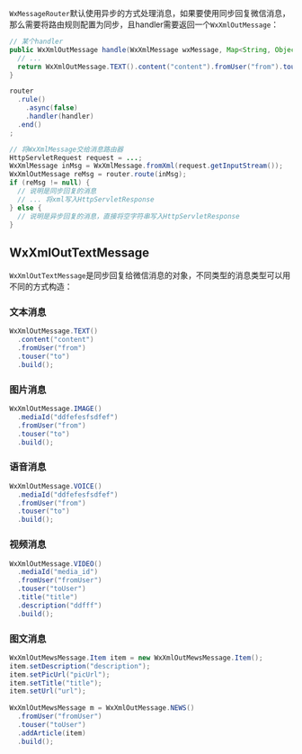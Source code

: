 ``WxMessageRouter``默认使用异步的方式处理消息，如果要使用同步回复微信消息，那么需要将路由规则配置为同步，且handler需要返回一个``WxXmlOutMessage``：

```java
// 某个handler
public WxXmlOutMessage handle(WxXmlMessage wxMessage, Map<String, Object> context) {
  // ...
  return WxXmlOutMessage.TEXT().content("content").fromUser("from").touser("to").build();
}
```

```java
router
  .rule()
    .async(false)
    .handler(handler)
  .end()
;

// 将WxXmlMessage交给消息路由器
HttpServletRequest request = ...;
WxXmlMessage inMsg = WxXmlMessage.fromXml(request.getInputStream());
WxXmlOutMessage reMsg = router.route(inMsg);
if (reMsg != null) {
  // 说明是同步回复的消息
  // ... 将xml写入HttpServletResponse
} else {
  // 说明是异步回复的消息，直接将空字符串写入HttpServletResponse
}
```

## WxXmlOutTextMessage

``WxXmlOutTextMessage``是同步回复给微信消息的对象，不同类型的消息类型可以用不同的方式构造：

### 文本消息

```java
WxXmlOutMessage.TEXT()
  .content("content")
  .fromUser("from")
  .touser("to")
  .build();
```

### 图片消息

```java
WxXmlOutMessage.IMAGE()
  .mediaId("ddfefesfsdfef")
  .fromUser("from")
  .touser("to")
  .build();
```

### 语音消息

```java
WxXmlOutMessage.VOICE()
  .mediaId("ddfefesfsdfef")
  .fromUser("from")
  .touser("to")
  .build();
```

### 视频消息

```java
WxXmlOutMessage.VIDEO()
  .mediaId("media_id")
  .fromUser("fromUser")
  .touser("toUser")
  .title("title")
  .description("ddfff")
  .build();
```

### 图文消息

```java
WxXmlOutMewsMessage.Item item = new WxXmlOutMewsMessage.Item();
item.setDescription("description");
item.setPicUrl("picUrl");
item.setTitle("title");
item.setUrl("url");
    
WxXmlOutMewsMessage m = WxXmlOutMessage.NEWS()
  .fromUser("fromUser")
  .touser("toUser")
  .addArticle(item)
  .build();
```
